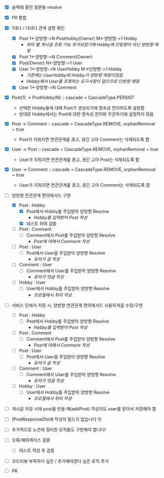 - [x] 슬랙에 올린 질문들 resolve

- [x] PR 통합

- [x] 1대다 / 다대다 관계 설정 확인
  - [x] Post 1<-양방향->N PostHobby(Owner) M<-양방향->1 Hobby 
    - *취미 별 게시글 조회 기능 추가되었기에 Hobby에 단방향이 아닌 양방향 매핑*
  - [x] Post 1<-양방향->N Comment(Owner)
  - [x] Post(Owner) N<-양방향->1 User
  - [x] User 1<-양방향->N UserHobby M->단뱡향->1 Hobby
    - *기존에는 UserHobby와 Hobby가 양방향 매핑이었음* 
    - *Hobby에서 User를 조회하는 요구사항이 없으므로 단방향 매핑*
  - [x] User 1<-양방향->N Comment
  
- [x] Post(1) -> PostHobby(N) :: cascade = CascadeType.PERSIST
  - 선택한 Hobby들에 대해 Post가 생성되기에 영속성 전이하도록 설정함
  - 반대로 Hobby에서는 Post에 대한 영속성 전이와 무관하기에 설정하지 않음
- [x] Post -> Comment :: cascade = CascadeType.REMOVE, orphanRemoval = true
  - Post가 지워지면 연관관계를 끊고, 끊긴 고아 Comment는 삭제되도록 함
- [x] User -> Post :: cascade = CascadeType.REMOVE, orphanRemoval = true
  - User가 지워지면 연관관계를 끊고, 끊긴 고아 Post는 삭제되도록 함
- [x] User -> Comment :: cascade = CascadeType.REMOVE, orphanRemoval = true
  - User가 지워지면 연관관계를 끊고, 끊긴 고아 Comment는 삭제되도록 함

- [ ] 양방향 연관관계 편의메서드 구현
  - [x] Post : Hobby
    - [x] Post에서 Hobby를 주입받아 양방향 Resolve
      - _Hobby를 입력받아 Post 작성_
    - [x] 테스트 하여 검증
  - [ ] Post : Comment
    - [ ] Comment에서 Post를 주입받아 양방향 Resolve
      - _Post에 대해서 Comment 작성_
  - [ ] Post : User
    - [ ] Post에서 User를 주입받아 양방향 Resolve
      - _유저가 글 작성_
  - [ ] Comment : User
    - [ ] Comment에서 User를 주입받아 양방향 Resolve
      - _유저가 댓글 작성_
  - [ ] Hobby : User
    - [ ] User에서 Hobby를 주입받아 양방향 Resolve 
      - _프로필에서 취미 작성_

- [ ] 서비스 단에서 저장 시, 양방향 연관관계 편의메서드 사용하게끔 수정/구현
  - [ ] Post : Hobby
    - [ ] Post에서 Hobby를 주입받아 양방향 Resolve
      - _Hobby를 입력받아 Post 작성_
  - [ ] Post : Comment
    - [ ] Comment에서 Post를 주입받아 양방향 Resolve
      - _Post에 대해서 Comment 작성_
  - [ ] Post : User
    - [ ] Post에서 User를 주입받아 양방향 Resolve
      - _유저가 글 작성_
  - [ ] Comment : User
    - [ ] Comment에서 User를 주입받아 양방향 Resolve
      - _유저가 댓글 작성_
  - [ ] Hobby : User
    - [ ] User에서 Hobby를 주입받아 양방향 Resolve
      - _프로필에서 취미 작성_
    
- [ ] 게시글 저장 시에 post를 만들 때(addPost) 작성자도 user를 받아서 저장해야 함

- [ ] (PostResponseDto에 작성자 필드가 없습니다 !!)
  
- [ ] 추가적으로 노션에 정리한 로직들도 구현해야 합니다!
 
- [ ] 오류/예외케이스 검증
    - [ ] 테스트 작성 후 검증

- [ ] 코드리뷰 부족하다 싶은 / 추가해야겠다 싶은 로직 추가

- [ ] PR